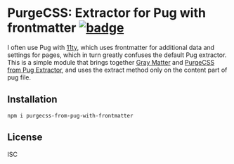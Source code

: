 # PurgeCSS: Extractor for Pug with frontmatter [![badge](https://badgen.now.sh/npm/v/purgecss-from-pug-with-frontmatter)](https://www.npmjs.com/package/purgecss-from-pug-with-frontmatter)

I often use Pug with [11ty](https://11ty.dev/), which uses frontmatter for additional data and settings for pages, which in turn greatly confuses the default Pug extractor. This is a simple module that brings together [Gray Matter](https://www.npmjs.com/package/gray-matter) and [PurgeCSS from Pug Extractor](https://www.npmjs.com/package/purgecss-from-pug), and uses the extract method only on the content part of pug file.

## Installation

``` shell
npm i purgecss-from-pug-with-frontmatter
```

## License

ISC